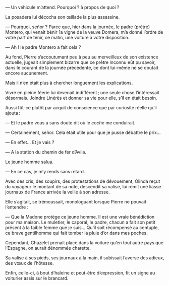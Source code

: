 — Un véhicule m’attend. Pourquoi ? à propos de quoi ?

La posadera lui décocha son œillade la plus assassine.

— Pourquoi, señor ? Parce que, hier dans la journée, le padre (prêtre) Montero,
qui venait bénir 1a vigne de la veuve Domera, m’a donné l’ordre de votre part
de tenir, ce matin, une voiture à votre disposition.

— Ah ! le padre Montero a fait cela ?

Au fond, Pierre s’accoutumant peu à peu au merveilleux de son existence
actuelle, jugeait simplement bizarre que ce prêtre inconnu eût pu savoir,
dans le courant de la journée précédente, ce dont lui-même ne se 
doutait encore aucunement.

Mais il n’en était plus à chercher longuement les explications.

Vivre en pleine féerie lui devenait indifférent ; une seule chose l’intéressait
désormais. Joindre Linérès et donner sa vie pour elle, s’il en était besoin.

Aussi fût-ce plutôt par acquit de conscience que par curiosité réelle qu’il
ajouta :

— Et le padre vous a sans doute dit où le _coche_ me conduirait.

— Certainement, señor. Cela était utile pour que je pusse débattre le prix…

— En effet… Et je vais ?

— A la station du chemin de fer d’Avila.

Le jeune homme salua.

— En ce cas, je m’y rends sans retard.

Avec des cris, des soupirs, des protestations de dévouement, Olinda
reçut du voyageur le montant de sa note, descendit sa valise, lui remit une
liasse journaux de France arrivée la veille à son adresse.

Elle s’agitait, se trémoussait, monologuant lorsque Pierre ne pouvait
l’entendre :

— Que la Madone protège ce jeune homme. Il est une vraie bénédiction pour ma
maison. Le muletier, le caporal, le padre, chacun a fait son petit présent à la faible femme que je suis… Qu’il soit récompensé au centuple, ce brave gentilhomme qui fait tomber la pluie d’or dans mes poches.

Cependant, Chazelet prenait place dans la voiture qu’en tout autre pays que l’Espagne, on aurait dénommée charette.

Sa valise à ses pieds, ses journaux à la main, il subissait l’averse des adieux, des vœux de l’hôtesse.

Enfin, celle-ci, à bout d’haleine et peut-être d’expression, fit un signe au voiturier assis sur le brancard.

